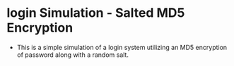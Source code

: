 # login Simulation - Salted MD5 Encryption
- This is a simple simulation of a login system utilizing an MD5 encryption of password along with a random salt.

